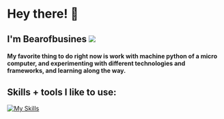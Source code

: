 # Hey there! 👋
## **I'm Bearofbusines** <img src="https://komarev.com/ghpvc/?username=Bearofbusines&color=15171a">


#### My favorite thing to do right now is work with machine python of a micro computer, and experimenting with different technologies and frameworks, and learning along the way.

## Skills + tools I like to use:

[![My Skills](https://skillicons.dev/icons?i=js,html,css,arduino,bash,c,cs,docker,express,java,linux,mysql,nodejs,ps,py,react,tensorflow,unity)](https://skillicons.dev)


